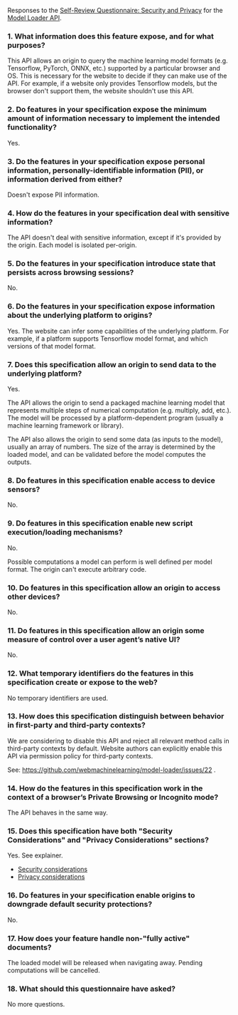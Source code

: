 Responses to the [Self-Review Questionnaire: Security and Privacy](https://w3ctag.github.io/security-questionnaire/) for the [Model Loader API](https://github.com/webmachinelearning/model-loader).

### 1. What information does this feature expose, and for what purposes?
This API allows an origin to query the machine learning model formats (e.g. Tensorflow, PyTorch, ONNX, etc.) supported by a particular browser and OS. This is necessary for the website to decide if they can make use of the API. For example, if a website only provides Tensorflow models, but the browser don't support them, the website shouldn't use this API.

### 2. Do features in your specification expose the minimum amount of information necessary to implement the intended functionality?
Yes.

### 3. Do the features in your specification expose personal information, personally-identifiable information (PII), or information derived from either?
Doesn't expose PII information.

### 4. How do the features in your specification deal with sensitive information?
The API doesn't deal with sensitive information, except if it's provided by the origin. Each model is isolated per-origin.

### 5. Do the features in your specification introduce state that persists across browsing sessions?
No.

### 6. Do the features in your specification expose information about the underlying platform to origins?
Yes. The website can infer some capabilities of the underlying platform. For example, if a platform supports Tensorflow model format, and which versions of that model format.

### 7. Does this specification allow an origin to send data to the underlying platform?
Yes.

The API allows the origin to send a packaged machine learning model that represents multiple steps of numerical computation (e.g. multiply, add, etc.). The model will be processed by a platform-dependent program (usually a machine learning framework or library).

The API also allows the origin to send some data (as inputs to the model), usually an array of numbers. The size of the array is determined by the loaded model, and can be validated before the model computes the outputs.

### 8. Do features in this specification enable access to device sensors?
No.

### 9. Do features in this specification enable new script execution/loading mechanisms?
No.

Possible computations a model can perform is well defined per model format. The origin can't execute arbitrary code.

### 10. Do features in this specification allow an origin to access other devices?
No.

### 11. Do features in this specification allow an origin some measure of control over a user agent’s native UI?
No.

### 12. What temporary identifiers do the features in this specification create or expose to the web?
No temporary identifiers are used.

### 13. How does this specification distinguish between behavior in first-party and third-party contexts?
We are considering to disable this API and reject all relevant method calls in third-party contexts by default. Website authors can explicitly enable this API via permission policy for third-party contexts.

See: https://github.com/webmachinelearning/model-loader/issues/22 .

### 14. How do the features in this specification work in the context of a browser’s Private Browsing or Incognito mode?
The API behaves in the same way.

### 15. Does this specification have both "Security Considerations" and "Privacy Considerations" sections?
Yes. See explainer.

- [Security considerations](https://github.com/webmachinelearning/model-loader/blob/main/explainer.md#security-considerations)
- [Privacy considerations](https://github.com/webmachinelearning/model-loader/blob/main/explainer.md#privacy-considerations)

### 16. Do features in your specification enable origins to downgrade default security protections?
No.

### 17. How does your feature handle non-"fully active" documents?
The loaded model will be released when navigating away. Pending computations will be cancelled.

### 18. What should this questionnaire have asked?
No more questions.